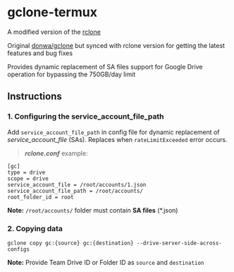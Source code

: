 # gclone-termux

A modified version of the [rclone](//github.com/rclone/rclone)

Original [donwa/gclone](https://github.com/donwa/gclone) but synced with rclone version for getting the latest features and bug fixes

Provides dynamic replacement of SA files support for Google Drive operation for bypassing the 750GB/day limit


## Instructions

### 1. Configuring the service_account_file_path

Add `service_account_file_path` in config file for dynamic replacement of *service_account_file* (SAs). Replaces when `rateLimitExceeded` error occurs.

> ***rclone.conf*** example:
```
[gc]
type = drive  
scope = drive  
service_account_file = /root/accounts/1.json  
service_account_file_path = /root/accounts/  
root_folder_id = root  
```
**Note:** `/root/accounts/` folder must contain **SA files** (*.json)
  
### 2. Copying data

```
gclone copy gc:{source} gc:{destination} --drive-server-side-across-configs
```
**Note:** Provide Team Drive ID or Folder ID as `source` and `destination`
